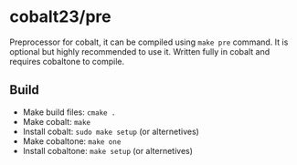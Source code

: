 # cobalt23/pre
Preprocessor for cobalt, it can be compiled using `make pre` command. It is optional but highly
recommended to use it. Written fully in cobalt and requires cobaltone to compile.

## Build
- Make build files: `cmake .`
- Make cobalt: `make`
- Install cobalt: `sudo make setup` (or alternetives)
- Make cobaltone: `make one`
- Install cobaltone: `make setup` (or alternetives)